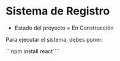 <h1> Sistema de Registro </h1>

- Estado del proyecto = En Construcción 

Para ejecutar el sistema, debes poner:

```npm install react````
